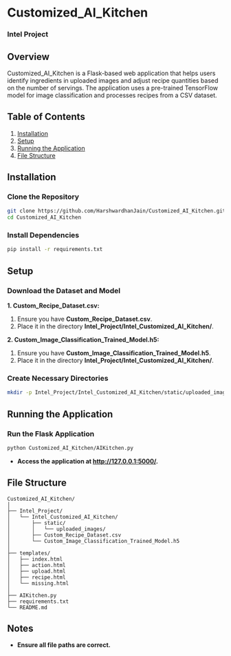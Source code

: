 # Customized_AI_Kitchen

### Intel Project

## Overview
Customized_AI_Kitchen is a Flask-based web application that helps users identify ingredients in uploaded images and adjust recipe quantities based on the number of servings. The application uses a pre-trained TensorFlow model for image classification and processes recipes from a CSV dataset.

## Table of Contents
1. [Installation](#installation)
2. [Setup](#setup)
3. [Running the Application](#running-the-application)
4. [File Structure](#file-structure)

## Installation

### Clone the Repository
```sh
git clone https://github.com/HarshwardhanJain/Customized_AI_Kitchen.git
cd Customized_AI_Kitchen
```

### Install Dependencies
```sh
pip install -r requirements.txt
```

## Setup

### Download the Dataset and Model

**1. Custom_Recipe_Dataset.csv:**
1. Ensure you have **Custom_Recipe_Dataset.csv**.
2. Place it in the directory **Intel_Project/Intel_Customized_AI_Kitchen/**.

**2. Custom_Image_Classification_Trained_Model.h5:**
1. Ensure you have **Custom_Image_Classification_Trained_Model.h5**.
2. Place it in the directory **Intel_Project/Intel_Customized_AI_Kitchen/**.

### Create Necessary Directories
```sh
mkdir -p Intel_Project/Intel_Customized_AI_Kitchen/static/uploaded_images
```

## Running the Application

### Run the Flask Application
```sh
python Customized_AI_Kitchen/AIKitchen.py
```
* **Access the application at http://127.0.0.1:5000/.**


## File Structure

```
Customized_AI_Kitchen/
│
├── Intel_Project/
│   └── Intel_Customized_AI_Kitchen/
│       ├── static/
│       │   └── uploaded_images/
│       ├── Custom_Recipe_Dataset.csv
│       └── Custom_Image_Classification_Trained_Model.h5
│
├── templates/
│   ├── index.html
│   ├── action.html
│   ├── upload.html
│   ├── recipe.html
│   └── missing.html
│
├── AIKitchen.py
├── requirements.txt
└── README.md
```

## Notes
* **Ensure all file paths are correct.**
